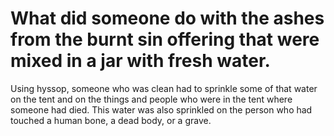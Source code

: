# What did someone do with the ashes from the burnt sin offering that were mixed in a jar with fresh water.

Using hyssop, someone who was clean had to sprinkle some of that water on the tent and on the things and people who were in the tent where someone had died. This water was also sprinkled on the person who had touched a human bone, a dead body, or a grave.
